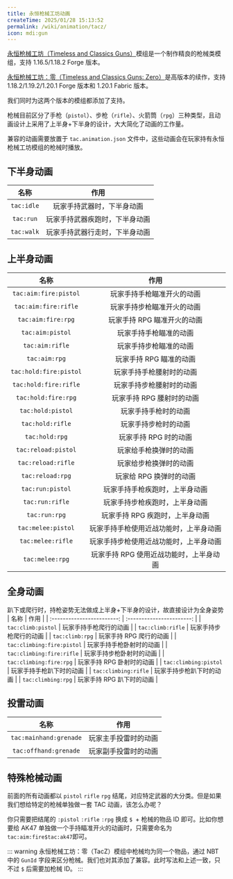 ```yaml
---
title: 永恒枪械工坊动画
createTime: 2025/01/28 15:13:52
permalink: /wiki/animation/tacz/
icon: mdi:gun
---
```


[永恒枪械工坊（Timeless and Classics Guns）](https://www.curseforge.com/minecraft/mc-mods/timeless-and-classic-guns-tac)模组是一个制作精良的枪械类模组，支持 1.16.5/1.18.2 Forge 版本。

[永恒枪械工坊：零（Timeless and Classics Guns: Zero）](https://www.curseforge.com/minecraft/mc-mods/timeless-and-classics-zero)是高版本的续作，支持 1.18.2/1.19.2/1.20.1 Forge 版本和 1.20.1 Fabric 版本。

我们同时为这两个版本的模组都添加了支持。

枪械目前区分了手枪（`pistol`）、步枪（`rifle`）、火箭筒（`rpg`）三种类型，且动画设计上采用了上半身+下半身的设计，大大简化了动画的工作量。

兼容的动画需要放置于 `tac.animation.json` 文件中，这些动画会在玩家持有永恒枪械工坊模组的枪械时播放。

## 下半身动画
|    名称    |              作用              |
| :--------: | :----------------------------: |
| `tac:idle` |   玩家手持武器时，下半身动画   |
| `tac:run`  | 玩家手持武器疾跑时，下半身动画 |
| `tac:walk` | 玩家手持武器行走时，下半身动画 |

## 上半身动画

|          名称          |                  作用                   |
| :--------------------: | :-------------------------------------: |
| `tac:aim:fire:pistol`  |       玩家手持手枪瞄准开火的动画        |
|  `tac:aim:fire:rifle`  |       玩家手持步枪瞄准开火的动画        |
|   `tac:aim:fire:rpg`   |       玩家手持 RPG 瞄准开火的动画       |
|    `tac:aim:pistol`    |         玩家手持手枪瞄准的动画          |
|    `tac:aim:rifle`     |         玩家手持步枪瞄准的动画          |
|     `tac:aim:rpg`      |         玩家手持 RPG 瞄准的动画         |
| `tac:hold:fire:pistol` |        玩家手持手枪腰射时的动画         |
| `tac:hold:fire:rifle`  |        玩家手持步枪腰射时的动画         |
|  `tac:hold:fire:rpg`   |        玩家手持 RPG 腰射时的动画        |
|   `tac:hold:pistol`    |          玩家手持手枪时的动画           |
|    `tac:hold:rifle`    |          玩家手持步枪时的动画           |
|     `tac:hold:rpg`     |          玩家手持 RPG 时的动画          |
|  `tac:reload:pistol`   |         玩家给手枪换弹时的动画          |
|   `tac:reload:rifle`   |         玩家给步枪换弹时的动画          |
|    `tac:reload:rpg`    |         玩家给 RPG 换弹时的动画         |
|    `tac:run:pistol`    |     玩家手持手枪疾跑时，上半身动画      |
|    `tac:run:rifle`     |     玩家手持步枪疾跑时，上半身动画      |
|     `tac:run:rpg`      |     玩家手持 RPG 疾跑时，上半身动画     |
|   `tac:melee:pistol`   | 玩家手持手枪使用近战功能时，上半身动画  |
|   `tac:melee:rifle`    | 玩家手持步枪使用近战功能时，上半身动画  |
|    `tac:melee:rpg`     | 玩家手持 RPG 使用近战功能时，上半身动画 |

## 全身动画

趴下或爬行时，持枪姿势无法做成上半身+下半身的设计，故直接设计为全身姿势
|            名称            |           作用            |
| :------------------------: | :-----------------------: |
|     `tac:climb:pistol`     |  玩家手持手枪爬行的动画   |
|     `tac:climb:rifle`      |  玩家手持步枪爬行的动画   |
|      `tac:climb:rpg`       |  玩家手持 RPG 爬行的动画  |
| `tac:climbing:fire:pistol` | 玩家手持手枪卧射时的动画  |
| `tac:climbing:fire:rifle`  | 玩家手持步枪卧射时的动画  |
|  `tac:climbing:fire:rpg`   | 玩家手持 RPG 卧射时的动画 |
|   `tac:climbing:pistol`    | 玩家手持手枪趴下时的动画  |
|    `tac:climbing:rifle`    | 玩家手持步枪趴下时的动画  |
|     `tac:climbing:rpg`     | 玩家手持 RPG 趴下时的动画 |

## 投雷动画
|          名称          |         作用         |
| :--------------------: | :------------------: |
| `tac:mainhand:grenade` | 玩家主手投雷时的动画 |
| `tac:offhand:grenade`  | 玩家副手投雷时的动画 |

## 特殊枪械动画

前面的所有动画都以 `pistol` `rifle` `rpg` 结尾，对应特定武器的大分类。但是如果我们想给特定的枪械单独做一套 TAC 动画，该怎么办呢？

你只需要把结尾的 `:pistol` `:rifle` `:rpg` 换成 `$ `+ 枪械的物品 ID 即可。比如你想要给 AK47 单独做一个手持瞄准开火的动画时，只需要命名为 `tac:aim:fire$tac:ak47`即可。

::: warning
永恒枪械工坊：零（TacZ）模组中枪械均为同一个物品，通过 NBT 中的 `GunId` 字段来区分枪械。我们也对其添加了兼容。此时写法和上述一致，只不过 `$` 后需要加枪械 ID。
:::
